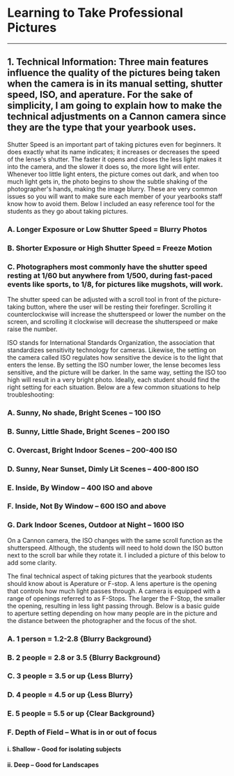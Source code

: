 # Learning to Take Professional Pictures
***

## 1. Technical Information: Three main features influence the quality of the pictures being taken when the camera is in its manual setting, shutter speed, ISO, and aperature. For the sake of simplicity, I am going to explain how to make the technical adjustments on a Cannon camera since they are the type that your yearbook uses. 

Shutter Speed is an important part of taking pictures even for beginners. It does exactly what its name indicates; it increases or decreases the speed of the lense's shutter. The faster it opens and closes the less light makes it into the camera, and the slower it does so, the more light will enter. Whenever too little light enters, the picture comes out dark, and when too much light gets in, the photo begins to show the subtle shaking of the photographer's hands, making the image blurry. These are very common issues so you will want to make sure each member of your yearbooks staff know how to avoid them. Below I included an easy reference tool for the students as they go about taking pictures.

### A. Longer Exposure or Low Shutter Speed = Blurry Photos
### B. Shorter Exposure or High Shutter Speed = Freeze Motion
### C. Photographers most commonly have the shutter speed resting at 1/60 but anywhere from 1/500, during fast-paced events like sports, to 1/8, for pictures like mugshots, will work. 

The shutter speed can be adjusted with a scroll tool in front of the picture-taking button, where the user will be resting their forefinger. Scrolling it counterclockwise will increase the shutterspeed or lower the number on the screen, and scrolling it clockwise will decrease the shutterspeed or make raise the number.

ISO stands for International Standards Organization, the association that standardizes sensitivity technology for cameras. Likewise, the setting on the camera called ISO regulates how sensitive the device is to the light that enters the lense. By setting the ISO number lower, the lense becomes less sensitive, and the picture will be darker. In the same way, setting the ISO too high will result in a very bright photo. Ideally, each student should find the right setting for each situation. Below are a few common situations to help troubleshooting: 

### A. Sunny, No shade, Bright Scenes – 100 ISO
### B. Sunny, Little Shade, Bright Scenes – 200 ISO
### C. Overcast, Bright Indoor Scenes – 200-400 ISO
### D. Sunny, Near Sunset, Dimly Lit Scenes – 400-800 ISO
### E. Inside, By Window – 400 ISO and above 
### F. Inside, Not By Window – 600 ISO and above 
### G. Dark Indoor Scenes, Outdoor at Night – 1600 ISO

On a Cannon camera, the ISO changes with the same scroll function as the shutterspeed. Although, the students will need to hold down the ISO button next to the scroll bar while they rotate it. I included a picture of this below to add some clarity.

The final technical aspect of taking pictures that the yearbook students should know about is Aperature or F-stop. A lens aperture is the opening that controls how much light passes through. A camera is equipped with a range of openings referred to as F-Stops. The larger the F-Stop, the smaller the opening, resulting in less light passing through. Below is a basic guide to aperture setting depending on how many people are in the picture and the distance between the photographer and the focus of the shot.
### A. 1 person = 1.2-2.8 {Blurry Background}
### B. 2 people = 2.8 or 3.5 {Blurry Background}
### C. 3 people = 3.5 or up {Less Blurry}
### D. 4 people = 4.5 or up {Less Blurry}
### E. 5 people = 5.5 or up {Clear Background}
### F. Depth of Field – What is in or out of focus
#### i. Shallow - Good for isolating subjects
#### ii. Deep – Good for Landscapes

